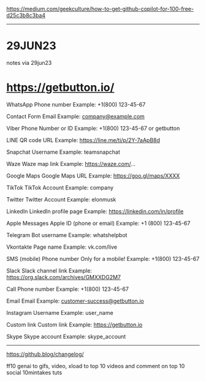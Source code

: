 



https://medium.com/geekculture/how-to-get-github-copilot-for-100-free-d25c3b8c3ba4


-----
# 29JUN23
notes via 29jun23


https://getbutton.io/
= 

WhatsApp
Phone number
Example: +1(800) 123-45-67

Contact Form
Email
Example: company@example.com

Viber
Phone Number or ID
Example: +1(800) 123-45-67 or getbutton

LINE
QR code URL
Example: https://line.me/ti/p/2Y-7aApB8d

Snapchat
Username
Example: teamsnapchat

Waze
Waze map link
Example: https://waze.com/...

Google Maps
Google Maps URL
Example: https://goo.gl/maps/XXXX

TikTok
TikTok Account
Example: company

Twitter
Twitter Account
Example: elonmusk

LinkedIn
LinkedIn profile page
Example: https://linkedin.com/in/profile

Apple Messages
Apple ID (phone or email)
Example: +1 (800) 123-45-67

Telegram
Bot username
Example: whatshelpbot

Vkontakte
Page name
Example: vk.com/live

SMS (mobile)
Phone number
Only for a mobile! Example: +1(800) 123-45-67

Slack
Slack channel link
Example: https://org.slack.com/archives/GMXXDG2M7

Call
Phone number
Example: +1(800) 123-45-67

Email
Email
Example: customer-success@getbutton.io

Instagram
Username
Example: user_name

Custom link
Custom link
Example: https://getbutton.io

Skype
Skype account
Example: skype_account


---

https://github.blog/changelog/

ff10  genai  to gifs, video, xload to top 10 videos and comment on top 10 social 10mintakes tuts 

